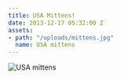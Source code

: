 ```yaml
---
title: USA Mittens!
date: 2013-12-17 05:32:00 Z
assets:
- path: "/uploads/mittens.jpg"
  name: USA mittens
---
```


![USA mittens](/uploads/mittens.jpg) 
